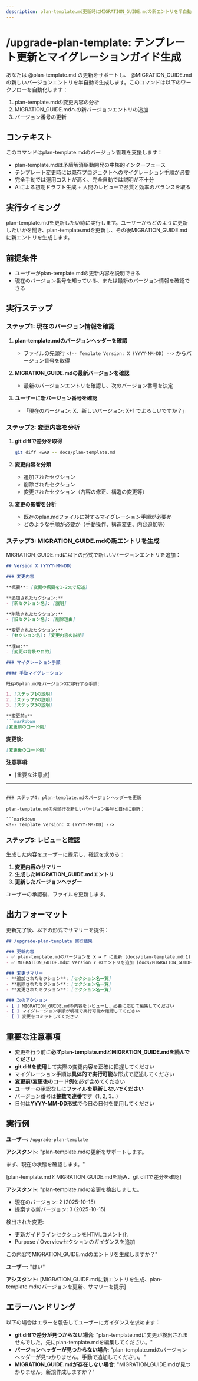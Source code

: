 ```yaml
---
description: plan-template.md更新時にMIGRATION_GUIDE.mdの新エントリを半自動生成
---
```


# /upgrade-plan-template: テンプレート更新とマイグレーションガイド生成

あなたは @plan-template.md の更新をサポートし、 @MIGRATION_GUIDE.md の新しいバージョンエントリを半自動で生成します。このコマンドは以下のワークフローを自動化します：
1. plan-template.mdの変更内容の分析
2. MIGRATION_GUIDE.mdへの新バージョンエントリの追加
3. バージョン番号の更新

## コンテキスト

このコマンドはplan-template.mdのバージョン管理を支援します：
- plan-template.mdは矛盾解消駆動開発の中核的インターフェース
- テンプレート変更時には既存プロジェクトへのマイグレーション手順が必要
- 完全手動では運用コストが高く、完全自動では説明が不十分
- AIによる初期ドラフト生成 + 人間のレビューで品質と効率のバランスを取る

## 実行タイミング

plan-template.mdを更新したい時に実行します。ユーザーからどのように更新したいかを聞き、plan-template.mdを更新し、その後MIGRATION_GUIDE.mdに新エントリを生成します。

## 前提条件

- ユーザーがplan-template.mdの更新内容を説明できる
- 現在のバージョン番号を知っている、または最新のバージョン情報を確認できる

## 実行ステップ

### ステップ1: 現在のバージョン情報を確認

1. **plan-template.mdのバージョンヘッダーを確認**
   - ファイルの先頭行 `<!-- Template Version: X (YYYY-MM-DD) -->` からバージョン番号を取得

2. **MIGRATION_GUIDE.mdの最新バージョンを確認**
   - 最新のバージョンエントリを確認し、次のバージョン番号を決定

3. **ユーザーに新バージョン番号を確認**
   - 「現在のバージョン: X、新しいバージョン: X+1 でよろしいですか？」

### ステップ2: 変更内容を分析

1. **git diffで差分を取得**
   ```bash
   git diff HEAD -- docs/plan-template.md
   ```

2. **変更内容を分類**
   - 追加されたセクション
   - 削除されたセクション
   - 変更されたセクション（内容の修正、構造の変更等）

3. **変更の影響を分析**
   - 既存のplan.mdファイルに対するマイグレーション手順が必要か
   - どのような手順が必要か（手動操作、構造変更、内容追加等）

### ステップ3: MIGRATION_GUIDE.mdの新エントリを生成

MIGRATION_GUIDE.mdに以下の形式で新しいバージョンエントリを追加：

```markdown
## Version X (YYYY-MM-DD)

### 変更内容

**概要**: [変更の概要を1-2文で記述]

**追加されたセクション:**
- [新セクション名]: [説明]

**削除されたセクション:**
- [旧セクション名]: [削除理由]

**変更されたセクション:**
- [セクション名]: [変更内容の説明]

**理由:**
- [変更の背景や目的]

### マイグレーション手順

#### 手動マイグレーション

既存のplan.mdをバージョンXに移行する手順:

1. [ステップ1の説明]
2. [ステップ2の説明]
3. [ステップ3の説明]

**変更前:**
```markdown
[変更前のコード例]
```

**変更後:**
```markdown
[変更後のコード例]
```

**注意事項:**
- [重要な注意点]

---
```

### ステップ4: plan-template.mdのバージョンヘッダーを更新

plan-template.mdの先頭行を新しいバージョン番号と日付に更新：

```markdown
<!-- Template Version: X (YYYY-MM-DD) -->
```

### ステップ5: レビューと確認

生成した内容をユーザーに提示し、確認を求める：

1. **変更内容のサマリー**
2. **生成したMIGRATION_GUIDE.mdエントリ**
3. **更新したバージョンヘッダー**

ユーザーの承認後、ファイルを更新します。

## 出力フォーマット

更新完了後、以下の形式でサマリーを提供：

```markdown
## /upgrade-plan-template 実行結果

### 更新内容
- ✅ plan-template.mdのバージョンを X → Y に更新 (docs/plan-template.md:1)
- ✅ MIGRATION_GUIDE.mdに Version Y のエントリを追加 (docs/MIGRATION_GUIDE.md:[line_number])

### 変更サマリー
- **追加されたセクション**: [セクション名一覧]
- **削除されたセクション**: [セクション名一覧]
- **変更されたセクション**: [セクション名一覧]

### 次のアクション
- [ ] MIGRATION_GUIDE.mdの内容をレビューし、必要に応じて編集してください
- [ ] マイグレーション手順が明確で実行可能か確認してください
- [ ] 変更をコミットしてください
```

## 重要な注意事項

- 変更を行う前に**必ずplan-template.mdとMIGRATION_GUIDE.mdを読んでください**
- **git diffを使用**して実際の変更内容を正確に把握してください
- マイグレーション手順は**具体的で実行可能**な形式で記述してください
- **変更前/変更後のコード例**を必ず含めてください
- ユーザーの承認なしに**ファイルを更新しないでください**
- バージョン番号は**整数で連番**です（1, 2, 3...）
- 日付は**YYYY-MM-DD形式**で今日の日付を使用してください

## 実行例

**ユーザー:** `/upgrade-plan-template`

**アシスタント:** "plan-template.mdの更新をサポートします。

まず、現在の状態を確認します。"

[plan-template.mdとMIGRATION_GUIDE.mdを読み、git diffで差分を確認]

**アシスタント:** "plan-template.mdの変更を検出しました。

- 現在のバージョン: 2 (2025-10-15)
- 提案する新バージョン: 3 (2025-10-15)

検出された変更:
- 更新ガイドラインセクションをHTMLコメント化
- Purpose / Overviewセクションのガイダンスを追加

この内容でMIGRATION_GUIDE.mdのエントリを生成しますか？"

**ユーザー:** "はい"

**アシスタント:** [MIGRATION_GUIDE.mdに新エントリを生成、plan-template.mdのバージョンを更新、サマリーを提示]

## エラーハンドリング

以下の場合はエラーを報告してユーザーにガイダンスを求めます：

- **git diffで差分が見つからない場合**: "plan-template.mdに変更が検出されませんでした。先にplan-template.mdを編集してください。"
- **バージョンヘッダーが見つからない場合**: "plan-template.mdのバージョンヘッダーが見つかりません。手動で追加してください。"
- **MIGRATION_GUIDE.mdが存在しない場合**: "MIGRATION_GUIDE.mdが見つかりません。新規作成しますか？"
